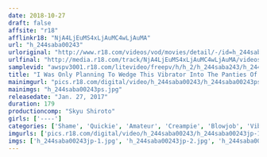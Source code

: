 ```yaml
---
date: 2018-10-27
draft: false
affsite: "r18"
afflinkr18: "NjA4LjEuMS4xLjAuMC4wLjAuMA"
url: "h_244saba00243"
urloriginal: "http://www.r18.com/videos/vod/movies/detail/-/id=h_244saba00243"
urlfinal: "http://media.r18.com/track/NjA4LjEuMS4xLjAuMC4wLjAuMA/videos/vod/movies/detail/-/id=h_244saba00243"
samplevid: "awspv3001.r18.com/litevideo/freepv/h/h_2/h_244saba243/h_244saba243_dmb_w.mp4"
title: "I Was Only Planning To Wedge This Vibrator Into The Panties Of An Underwear Model, But Instead It Went All The Way Into Her Pussy!! And Now We Were In The Middle Of An Embarrassing Accident Of Shame With This Vibrator Trapped In Her Panties She Blushed, 'I'm Sorry... But It's Up Inside Me...' As She Confessed, She Writhed In Ecstasy As We Could See That The Vibrator Was Sticking Out Of Her Pussy, But She Could No Longer Control Her Lust, And Suddenly It Was Time For An Instant Blowjob x Quickie x Creampie!!"
mainimgurl: "pics.r18.com/digital/video/h_244saba00243/h_244saba00243ps.jpg"
mainimgs: "h_244saba00243ps.jpg"
releasedate: "Jan. 27, 2017"
duration: 179
productioncomp: "Skyu Shiroto"
girls: ['----']
categories: ['Shame', 'Quickie', 'Amateur', 'Creampie', 'Blowjob', 'Vibrator', 'Hi-Def']
imgurls: ['pics.r18.com/digital/video/h_244saba00243/h_244saba00243jp-1.jpg', 'pics.r18.com/digital/video/h_244saba00243/h_244saba00243jp-2.jpg', 'pics.r18.com/digital/video/h_244saba00243/h_244saba00243jp-3.jpg', 'pics.r18.com/digital/video/h_244saba00243/h_244saba00243jp-4.jpg', 'pics.r18.com/digital/video/h_244saba00243/h_244saba00243jp-5.jpg', 'pics.r18.com/digital/video/h_244saba00243/h_244saba00243jp-6.jpg', 'pics.r18.com/digital/video/h_244saba00243/h_244saba00243jp-7.jpg', 'pics.r18.com/digital/video/h_244saba00243/h_244saba00243jp-8.jpg', 'pics.r18.com/digital/video/h_244saba00243/h_244saba00243jp-9.jpg', 'pics.r18.com/digital/video/h_244saba00243/h_244saba00243jp-10.jpg', 'pics.r18.com/digital/video/h_244saba00243/h_244saba00243jp-11.jpg', 'pics.r18.com/digital/video/h_244saba00243/h_244saba00243jp-12.jpg', 'pics.r18.com/digital/video/h_244saba00243/h_244saba00243jp-13.jpg', 'pics.r18.com/digital/video/h_244saba00243/h_244saba00243jp-14.jpg', 'pics.r18.com/digital/video/h_244saba00243/h_244saba00243jp-15.jpg', 'pics.r18.com/digital/video/h_244saba00243/h_244saba00243jp-16.jpg', 'pics.r18.com/digital/video/h_244saba00243/h_244saba00243jp-17.jpg', 'pics.r18.com/digital/video/h_244saba00243/h_244saba00243jp-18.jpg', 'pics.r18.com/digital/video/h_244saba00243/h_244saba00243jp-19.jpg']
imgs: ['h_244saba00243jp-1.jpg', 'h_244saba00243jp-2.jpg', 'h_244saba00243jp-3.jpg', 'h_244saba00243jp-4.jpg', 'h_244saba00243jp-5.jpg', 'h_244saba00243jp-6.jpg', 'h_244saba00243jp-7.jpg', 'h_244saba00243jp-8.jpg', 'h_244saba00243jp-9.jpg', 'h_244saba00243jp-10.jpg', 'h_244saba00243jp-11.jpg', 'h_244saba00243jp-12.jpg', 'h_244saba00243jp-13.jpg', 'h_244saba00243jp-14.jpg', 'h_244saba00243jp-15.jpg', 'h_244saba00243jp-16.jpg', 'h_244saba00243jp-17.jpg', 'h_244saba00243jp-18.jpg', 'h_244saba00243jp-19.jpg']
---
```


